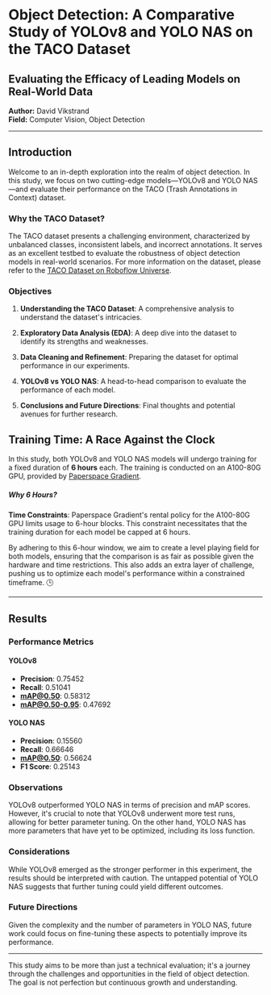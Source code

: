 # Object Detection: A Comparative Study of YOLOv8 and YOLO NAS on the TACO Dataset

## Evaluating the Efficacy of Leading Models on Real-World Data

**Author:** David Vikstrand  
**Field:** Computer Vision, Object Detection

---

## Introduction

Welcome to an in-depth exploration into the realm of object detection. In this study, we focus on two cutting-edge models—YOLOv8 and YOLO NAS—and evaluate their performance on the TACO (Trash Annotations in Context) dataset.

### Why the TACO Dataset?

The TACO dataset presents a challenging environment, characterized by unbalanced classes, inconsistent labels, and incorrect annotations. It serves as an excellent testbed to evaluate the robustness of object detection models in real-world scenarios. For more information on the dataset, please refer to the [TACO Dataset on Roboflow Universe](https://universe.roboflow.com/divya-lzcld/taco-mqclx/health).

### Objectives

1. **Understanding the TACO Dataset**: A comprehensive analysis to understand the dataset's intricacies.
  
2. **Exploratory Data Analysis (EDA)**: A deep dive into the dataset to identify its strengths and weaknesses.
  
3. **Data Cleaning and Refinement**: Preparing the dataset for optimal performance in our experiments.
  
4. **YOLOv8 vs YOLO NAS**: A head-to-head comparison to evaluate the performance of each model.
  
5. **Conclusions and Future Directions**: Final thoughts and potential avenues for further research.



## Training Time: A Race Against the Clock 

In this study, both YOLOv8 and YOLO NAS models will undergo training for a fixed duration of **6 hours** each.
The training is conducted on an A100-80G GPU, provided by [Paperspace Gradient](https://docs.paperspace.com/gradient/).

##### Why 6 Hours? 

**Time Constraints**: Paperspace Gradient's rental policy for the A100-80G GPU limits usage to 6-hour blocks. This constraint necessitates that the training duration for each model be capped at 6 hours.

By adhering to this 6-hour window, we aim to create a level playing field for both models, ensuring that the comparison is as fair as possible given the hardware and time restrictions. This also adds an extra layer of challenge, pushing us to optimize each model's performance within a constrained timeframe. 🕒

---

## Results

### Performance Metrics

#### YOLOv8
- **Precision**: 0.75452
- **Recall**: 0.51041
- **mAP@0.50**: 0.58312
- **mAP@0.50-0.95**: 0.47692

#### YOLO NAS
- **Precision**: 0.15560
- **Recall**: 0.66646
- **mAP@0.50**: 0.56624
- **F1 Score**: 0.25143

### Observations

YOLOv8 outperformed YOLO NAS in terms of precision and mAP scores. However, it's crucial to note that YOLOv8 underwent more test runs, allowing for better parameter tuning. On the other hand, YOLO NAS has more parameters that have yet to be optimized, including its loss function.

### Considerations

While YOLOv8 emerged as the stronger performer in this experiment, the results should be interpreted with caution. The untapped potential of YOLO NAS suggests that further tuning could yield different outcomes.

### Future Directions

Given the complexity and the number of parameters in YOLO NAS, future work could focus on fine-tuning these aspects to potentially improve its performance.

---

This study aims to be more than just a technical evaluation; it's a journey through the challenges and opportunities in the field of object detection. The goal is not perfection but continuous growth and understanding. 
